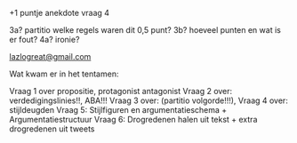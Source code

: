 +1 puntje anekdote vraag 4

3a? partitio welke regels waren dit 0,5 punt?
3b? hoeveel punten en wat is er fout?
4a? ironie?

lazlogreat@gmail.com



Wat kwam er in het tentamen:

Vraag 1 over propositie, protagonist antagonist 
Vraag 2 over: verdedigingslinies!!, ABA!!!
Vraag 3 over: (partitio volgorde!!!), 
Vraag 4 over: stijldeugden
Vraag 5: Stijlfiguren en argumentatieschema + Argumentatiestructuur
Vraag 6: Drogredenen halen uit tekst + extra drogredenen uit tweets



